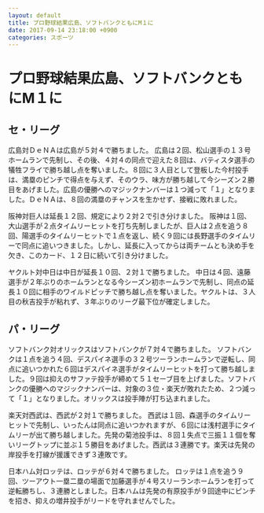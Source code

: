 ```yaml
---
layout: default
title: プロ野球結果広島、ソフトバンクともにM１に
date: 2017-09-14 23:18:00 +0900
categories: スポーツ
---
```


# プロ野球結果広島、ソフトバンクともにM１に

## セ・リーグ

広島対ＤｅＮＡは広島が５対４で勝ちました。
広島は２回、松山選手の１３号ホームランで先制し、その後、４対４の同点で迎えた８回は、バティスタ選手の犠牲フライで勝ち越し点を奪いました。８回に３人目として登板した今村投手は、満塁のピンチで得点を与えず、そのウラ、味方が勝ち越して今シーズン２勝目をあげました。広島の優勝へのマジックナンバーは１つ減って「１」となりました。ＤｅＮＡは、８回の満塁のチャンスを生かせず、接戦に敗れました。

阪神対巨人は延長１２回、規定により２対２で引き分けました。
阪神は１回、大山選手が２点タイムリーヒットを打ち先制しましたが、巨人は２点を追う８回、陽選手のタイムリーヒットで１点を返し、続く９回には長野選手のタイムリーで同点に追いつきました。しかし、延長に入ってからは両チームとも決め手を欠き、このカード、１２日に続いて引き分けました。

ヤクルト対中日は中日が延長１０回、２対１で勝ちました。
中日は４回、遠藤選手が２年ぶりのホームランとなる今シーズン初ホームランで先制し、同点の延長１０回に相手のワイルドピッチで勝ち越し点を奪いました。ヤクルトは、３人目の秋吉投手が粘れず、３年ぶりのリーグ最下位が確定しました。

## パ・リーグ

ソフトバンク対オリックスはソフトバンクが７対４で勝ちました。
ソフトバンクは１点を追う４回、デスパイネ選手の３２号ツーランホームランで逆転し、同点に追いつかれた６回はデスパイネ選手がタイムリーヒットを打って勝ち越しました。９回は抑えのサファテ投手が締めて５１セーブ目を上げました。ソフトバンクの優勝へのマジックナンバーは、対象の３位・楽天が敗れたため、２つ減って「１」となりました。オリックスは投手陣が打ち込まれました。

楽天対西武は、西武が２対１で勝ちました。
西武は１回、森選手のタイムリーヒットで先制し、いったんは同点に追いつかれますが、６回には浅村選手にタイムリーが出て勝ち越しました。先発の菊池投手は、８回１失点で三振１１個を奪いリーグトップに並ぶ１５勝目をあげました。西武は３連勝です。楽天は先発の岸投手を打線が援護できず３連敗です。

日本ハム対ロッテは、ロッテが６対４で勝ちました。
ロッテは１点を追う９回、ツーアウト一塁二塁の場面で加藤選手が４号スリーランホームランを打って逆転勝ちし、３連勝としました。日本ハムは先発の有原投手が９回途中にピンチを招き、抑えの増井投手がリードを守れませんでした。
